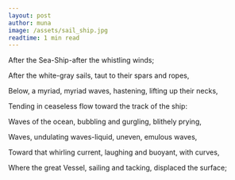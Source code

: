 ```yaml
---
layout: post
author: muna
image: /assets/sail_ship.jpg
readtime: 1 min read
---
```


After the Sea-Ship-after the whistling winds;

After the white-gray sails, taut to their spars and ropes,

Below, a myriad, myriad waves, hastening, lifting up their necks,

Tending in ceaseless flow toward the track of the ship:

Waves of the ocean, bubbling and gurgling, blithely prying,

Waves, undulating waves-liquid, uneven, emulous waves,

Toward that whirling current, laughing and buoyant, with curves,

Where the great Vessel, sailing and tacking, displaced the surface;